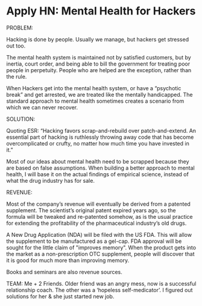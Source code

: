 # Apply HN: Mental Health for Hackers

PROBLEM:<p>Hacking is done by people. Usually we manage, but hackers get stressed out too.<p>The mental health system is maintained not by satisfied customers, but by inertia, court order, and being able to bill the government for treating poor people in perpetuity. People who are helped are the exception, rather than the rule.<p>When Hackers get into the mental health system, or have a “psychotic break” and get arrested, we are treated like the mentally handicapped. The standard approach to mental health sometimes creates a scenario from which we can never recover.<p>SOLUTION:<p>Quoting ESR: “Hacking favors scrap-and-rebuild over patch-and-extend. An essential part of hacking is ruthlessly throwing away code that has become overcomplicated or crufty, no matter how much time you have invested in it.”<p>Most of our ideas about mental health need to be scrapped because they are based on false assumptions. When building a better approach to mental health, I will base it on the actual findings of empirical science, instead of what the drug industry has for sale.<p>REVENUE:<p>Most of the company’s revenue will eventually be derived from a patented supplement. The scientist’s original patent expired years ago, so the formula will be tweaked and re-patented somehow, as is the usual practice for extending the profitability of the pharmaceutical industry’s old drugs.<p>A New Drug Application (NDA) will be filed with the US FDA. This will allow the supplement to be manufactured as a gel-cap. FDA approval will be sought for the little claim of &quot;improves memory&quot;. When the product gets into the market as a non-prescription OTC supplement, people will discover that it is good for much more than improving memory.<p>Books and seminars are also revenue sources.<p>TEAM: Me + 2 Friends. Older friend was an angry mess, now is a successful relationship coach. The other was a ‘hopeless self-medicator’. I figured out solutions for her &amp; she just started new job.
